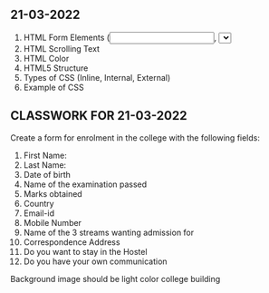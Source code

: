 
21-03-2022
----------
1. HTML Form Elements (<input>, <select>, <label>, <div>)
2. HTML Scrolling Text
3. HTML Color
4. HTML5 Structure
5. Types of CSS (Inline, Internal, External)
6. Example of CSS

  
  
CLASSWORK FOR 21-03-2022
------------------------
Create a form for enrolment in the college with the following fields:
1.  First Name:
2.  Last Name:
3.  Date of birth
4.  Name of the examination passed
5.  Marks obtained
6.  Country
7.  Email-id
8.  Mobile Number
9.  Name of the 3 streams wanting admission for
10. Correspondence Address
11. Do you want to stay in the Hostel
12. Do you have your own communication

Background image should be light color college building
